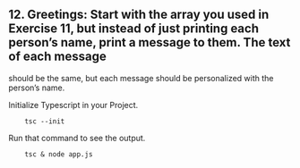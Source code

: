 ## 12. Greetings: Start with the array you used in Exercise 11, but instead of just printing each person’s name, print a message to them. The text of each message
should be the same, but each message should be personalized with the person’s name.

Initialize Typescript in your Project.

        tsc --init

Run that command to see the output.

        tsc & node app.js